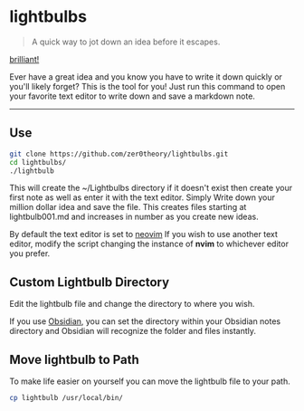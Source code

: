 # lightbulbs

> A quick way to jot down an idea before it escapes.

[brilliant!](brilliant.png)

Ever have a great idea and you know you have to write it down quickly or you'll likely forget? This is the tool for you!
Just run this command to open your favorite text editor to write down and save a markdown note. 

---

## Use

```sh
git clone https://github.com/zer0theory/lightbulbs.git
cd lightbulbs/
./lightbulb
```
This will create the ~/Lightbulbs directory if it doesn't exist then create your first note as well as enter it with the text editor. Simply Write down your million dollar idea and save the file. This creates files starting at lightbulb001.md and increases in number as you create new ideas.

By default the text editor is set to [neovim](https://neovim.io/) If you wish to use another text editor, modify the script changing the instance of **nvim** to whichever editor you prefer.


## Custom Lightbulb Directory

Edit the lightbulb file and change the directory to where you wish.

If you use [Obsidian](https://obsidian.md), you can set the directory within your Obsidian notes directory and Obsidian will recognize the folder and files instantly.

## Move lightbulb to Path

To make life easier on yourself you can move the lightbulb file to your path.

```sh
cp lightbulb /usr/local/bin/
```
